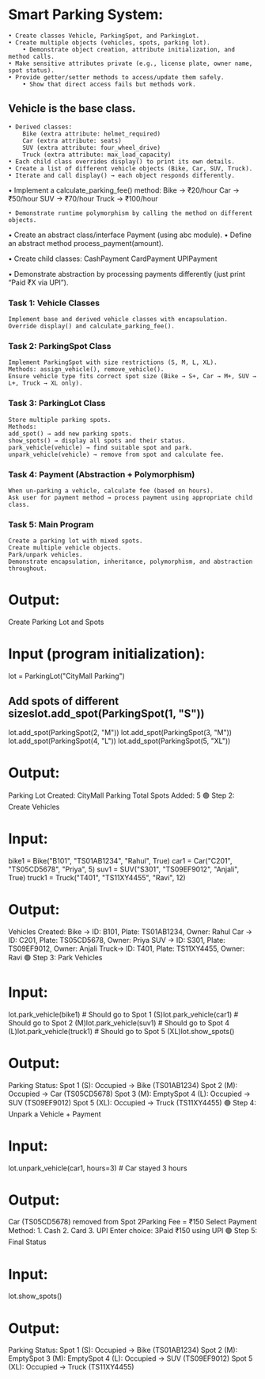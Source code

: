 # Smart Parking System:
    • Create classes Vehicle, ParkingSpot, and ParkingLot.
    • Create multiple objects (vehicles, spots, parking lot).
        • Demonstrate object creation, attribute initialization, and method calls.
    • Make sensitive attributes private (e.g., license plate, owner name, spot status).
    • Provide getter/setter methods to access/update them safely.
        • Show that direct access fails but methods work.
## Vehicle is the base class.
    • Derived classes:
        Bike (extra attribute: helmet_required)
        Car (extra attribute: seats)
        SUV (extra attribute: four_wheel_drive)
        Truck (extra attribute: max_load_capacity)
    • Each child class overrides display() to print its own details.
    • Create a list of different vehicle objects (Bike, Car, SUV, Truck).
    • Iterate and call display() → each object responds differently.

• Implement a calculate_parking_fee() method:
    Bike → ₹20/hour
    Car → ₹50/hour
    SUV → ₹70/hour
    Truck → ₹100/hour

    • Demonstrate runtime polymorphism by calling the method on different objects.

• Create an abstract class/interface Payment (using abc module).
    • Define an abstract method process_payment(amount).

• Create child classes:
    CashPayment
    CardPayment
    UPIPayment

• Demonstrate abstraction by processing payments differently (just print “Paid ₹X via UPI”).

### Task 1: Vehicle Classes
    Implement base and derived vehicle classes with encapsulation.
    Override display() and calculate_parking_fee().

### Task 2: ParkingSpot Class
    Implement ParkingSpot with size restrictions (S, M, L, XL).
    Methods: assign_vehicle(), remove_vehicle().
    Ensure vehicle type fits correct spot size (Bike → S+, Car → M+, SUV → L+, Truck → XL only).

### Task 3: ParkingLot Class
    Store multiple parking spots.
    Methods:
    add_spot() → add new parking spots.
    show_spots() → display all spots and their status.
    park_vehicle(vehicle) → find suitable spot and park.
    unpark_vehicle(vehicle) → remove from spot and calculate fee.

### Task 4: Payment (Abstraction + Polymorphism)
    When un-parking a vehicle, calculate fee (based on hours).
    Ask user for payment method → process payment using appropriate child class.

### Task 5: Main Program
    Create a parking lot with mixed spots.
    Create multiple vehicle objects.
    Park/unpark vehicles.
    Demonstrate encapsulation, inheritance, polymorphism, and abstraction throughout.


# Output:

Create Parking Lot and Spots
# Input (program initialization):
lot = ParkingLot("CityMall Parking")
## Add spots of different sizeslot.add_spot(ParkingSpot(1, "S"))
lot.add_spot(ParkingSpot(2, "M"))
lot.add_spot(ParkingSpot(3, "M"))
lot.add_spot(ParkingSpot(4, "L"))
lot.add_spot(ParkingSpot(5, "XL"))

# Output:
Parking Lot Created: CityMall Parking Total Spots Added: 5 
🟢 Step 2: Create Vehicles
# Input:
bike1 = Bike("B101", "TS01AB1234", "Rahul", True)
car1 = Car("C201", "TS05CD5678", "Priya", 5)
suv1 = SUV("S301", "TS09EF9012", "Anjali", True)
truck1 = Truck("T401", "TS11XY4455", "Ravi", 12)

# Output:
Vehicles Created: Bike → ID: B101, Plate: TS01AB1234, Owner: Rahul Car  → ID: C201, Plate: TS05CD5678, Owner: Priya SUV  → ID: S301, Plate: TS09EF9012, Owner: Anjali Truck→ ID: T401, Plate: TS11XY4455, Owner: Ravi 
🟢 Step 3: Park Vehicles
# Input:
lot.park_vehicle(bike1)   # Should go to Spot 1 (S)lot.park_vehicle(car1)    # Should go to Spot 2 (M)lot.park_vehicle(suv1)    # Should go to Spot 4 (L)lot.park_vehicle(truck1)  # Should go to Spot 5 (XL)lot.show_spots()

# Output:
Parking Status:
Spot 1 (S): Occupied → Bike (TS01AB1234)
Spot 2 (M): Occupied → Car (TS05CD5678)
Spot 3 (M): EmptySpot 4 (L): Occupied → SUV (TS09EF9012)
Spot 5 (XL): Occupied → Truck (TS11XY4455)
🟢 Step 4: Unpark a Vehicle + Payment
# Input:
lot.unpark_vehicle(car1, hours=3)   # Car stayed 3 hours 

# Output:
Car (TS05CD5678) removed from Spot 2Parking Fee = ₹150 Select Payment Method: 1. Cash 2. Card 3. UPI
Enter choice: 3Paid ₹150 using UPI
🟢 Step 5: Final Status
# Input:
lot.show_spots()

# Output:
Parking Status:
Spot 1 (S): Occupied → Bike (TS01AB1234)
Spot 2 (M): EmptySpot 3 (M): EmptySpot 4 (L): Occupied → SUV (TS09EF9012)
Spot 5 (XL): Occupied → Truck (TS11XY4455)